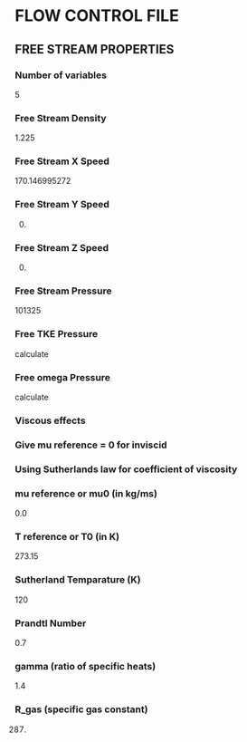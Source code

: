 # FLOW CONTROL FILE

## FREE STREAM PROPERTIES

### Number of variables
5

### Free Stream Density
1.225

### Free Stream X Speed
170.146995272

### Free Stream Y Speed
0.

### Free Stream Z Speed
0.

### Free Stream Pressure
101325

### Free TKE Pressure
calculate

### Free omega Pressure
calculate

### Viscous effects
### Give mu reference = 0 for inviscid
### Using Sutherlands law for coefficient of viscosity
### mu reference or mu0 (in kg/ms)
0.0

### T reference or T0 (in K)
273.15

### Sutherland Temparature (K)
120

### Prandtl Number
0.7

### gamma (ratio of specific heats)
1.4

### R\_gas (specific gas constant)
287.
